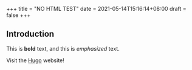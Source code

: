 +++
title = "NO HTML TEST"
date = 2021-05-14T15:16:14+08:00
draft = false
+++


## Introduction

This is **bold** text, and this is *emphasized* text.

Visit the [Hugo](https://gohugo.io) website!
